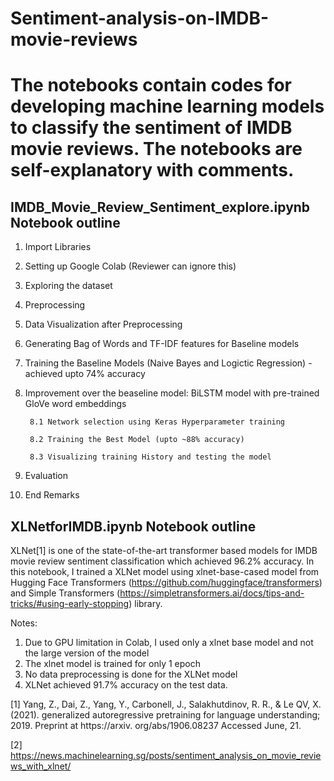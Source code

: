 # Sentiment-analysis-on-IMDB-movie-reviews

# The notebooks contain codes for developing machine learning models to classify the sentiment of IMDB movie reviews. The notebooks are self-explanatory with comments.

IMDB_Movie_Review_Sentiment_explore.ipynb Notebook outline
-----------------------------------------------------------
1. Import Libraries

2. Setting up Google Colab (Reviewer can ignore this)

3. Exploring the dataset

4. Preprocessing

5. Data Visualization after Preprocessing

6. Generating Bag of Words and TF-IDF features for Baseline models

7. Training the Baseline Models (Naive Bayes and Logictic Regression) - achieved upto 74% accuracy

8. Improvement over the beaseline model: BiLSTM model with pre-trained GloVe word embeddings

        8.1 Network selection using Keras Hyperparameter training

        8.2 Training the Best Model (upto ~88% accuracy)

        8.3 Visualizing training History and testing the model

9. Evaluation

10. End Remarks


XLNetforIMDB.ipynb Notebook outline
------------------------------------
XLNet[1] is one of the state-of-the-art transformer based models for IMDB movie review sentiment classification which achieved 96.2% accuracy. In this notebook, I trained a XLNet model using xlnet-base-cased model from Hugging Face Transformers (https://github.com/huggingface/transformers) and Simple Transformers (https://simpletransformers.ai/docs/tips-and-tricks/#using-early-stopping) library.

Notes:
1. Due to GPU limitation in Colab, I used only a xlnet base model and not the large version of the model
2. The xlnet model is trained for only 1 epoch
3. No data preprocessing is done for the XLNet model
4. XLNet achieved 91.7% accuracy on the test data.



[1] Yang, Z., Dai, Z., Yang, Y., Carbonell, J., Salakhutdinov, R. R., & Le QV, X. (2021). generalized autoregressive pretraining for language understanding; 2019. Preprint at https://arxiv. org/abs/1906.08237 Accessed June, 21.

[2] https://news.machinelearning.sg/posts/sentiment_analysis_on_movie_reviews_with_xlnet/
